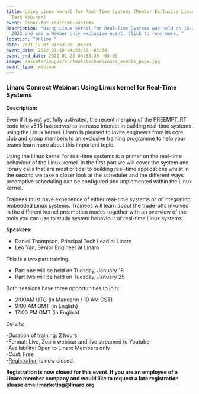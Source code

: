 ```yaml
---
title: Using Linux kernel for Real-Time Systems (Member Exclusive Linaro Connect
  Tech Webinar)
event: linux-for-realtime-systems
description: "Using Linux kernel for Real-Time Systems was held on 18-25th Jan
  2022 and was a Member only exclusive event. Click to read more. "
location: "Online "
date: 2021-12-07 04:53:30 -05:00
event_date: 2022-01-18 04:53:30 -05:00
event_end_date: 2022-01-25 04:53:30 -05:00
image: /assets/images/content/techwebinars_events_page.jpg
event_type: webinar
---
```

### Linaro Connect Webinar: Using Linux kernel for Real-Time Systems

**Description:**

Even if it is not yet fully activated, the recent merging of the PREEMPT_RT code into v5.15 has served to increase interest in building real-time systems using the Linux kernel. Linaro is pleased to invite engineers from its core, club and group members to an exclusive training programme to help your teams learn more about this important topic.

Using the Linux kernel for real-time systems is a primer on the real-time behaviour of the Linux kernel. In the first part we will cover the system and library calls that are most critical to building real-time applications whilst in the second we take a closer look at the scheduler and the different ways preemptive scheduling can be configured and implemented within the Linux kernel.

Trainees must have experience of either real-time systems or of integrating embedded Linux systems. Trainees will learn about the trade-offs involved in the different kernel preemption modes together with an overview of the tools you can use to study system behaviour of real-time Linux systems.

**Speakers:** 

* Daniel Thompson, Principal Tech Lead at Linaro
* Leo Yan, Senior Engineer at Linaro 

This is a two part training. 

* Part one will be held on Tuesday, January 18
* Part two will be held on Tuesday, January 25

Both sessions have three opportunities to join:

* 2:00AM UTC (in Mandarin / 10 AM CST) 
* 9:00 AM GMT (in English)
* 17:00 PM GMT (in English) 

Details:

\-Duration of training: 2 hours \
-Format: Live, Zoom webinar and live streamed to Youtube \
-Availability: Open to Linaro Members only \
-Cost: Free\
-[Registration](https://www.cognitoforms.com/Linaro1/MemberTrainingUsingLinuxKernelForRealTimeSystems) is now closed. 

**Registration is now closed for this event. If you are an employee of a Linaro member company and would like to request a late registration please email marketing@linaro.org**